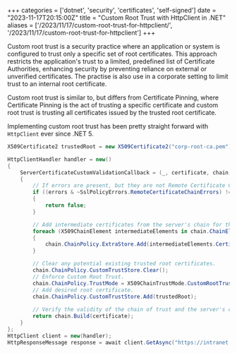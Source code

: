 +++
categories = ['dotnet', 'security', 'certificates', 'self-signed']
date = "2023-11-17T20:15:00Z"
title = "Custom Root Trust with HttpClient in .NET"
aliases = ['/2023/11/17/custom-root-trust-for-httpclient/', '/2023/11/17/custom-root-trust-for-httpclient']
+++

Custom root trust is a security practice where an application or system is configured to trust 
only a specific set of root certificates. This approach restricts the application's trust to a 
limited, predefined list of Certificate Authorities, enhancing security by preventing reliance 
on external or unverified certificates. The practise is also use in a corporate setting to limit
trust to an internal root certificate.

Custom root trust is similar to, but differs from Certificate Pinning, where Certificate Pinning is
the act of trusting a specific certificate and custom root trust is trusting all certificates issued
by the trusted root certificate.

Implementing custom root trust has been pretty straight forward with `HttpClient` ever since .NET 5.

```csharp
X509Certificate2 trustedRoot = new X509Certificate2("corp-root-ca.pem");

HttpClientHandler handler = new()
{
    ServerCertificateCustomValidationCallback = (_, certificate, chain, errors) =>
    {
        // If errors are present, but they are not Remote Certificate Chain Errors, fail the validation.
        if ((errors & ~SslPolicyErrors.RemoteCertificateChainErrors) != 0)
        {
            return false;
        }

        // Add intermediate certificates from the server's chain for the verification process.
        foreach (X509ChainElement intermediateElements in chain.ChainElements.Skip(1))
        {
            chain.ChainPolicy.ExtraStore.Add(intermediateElements.Certificate);
        }

        // Clear any potential existing trusted root certificates.
        chain.ChainPolicy.CustomTrustStore.Clear();
        // Enforce Custom Root Trust.
        chain.ChainPolicy.TrustMode = X509ChainTrustMode.CustomRootTrust;
        // Add desired root certificate.
        chain.ChainPolicy.CustomTrustStore.Add(trustedRoot);
        
        // Verify the validity of the chain of trust and the server's certificate
        return chain.Build(certificate);
    }
};
HttpClient client = new(handler);
HttpResponseMessage response = await client.GetAsync("https://intranet.corp.local");
```